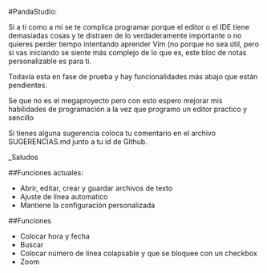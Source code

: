 #PandaStudio:

Si a ti como a mi se te complica programar porque el editor o el IDE tiene demasiadas cosas y te distraen de lo verdaderamente importante o no quieres perder tiempo intentando aprender Vim (no porque no sea útil, pero si vas iniciando se siente más complejo de lo que es, este bloc de notas personalizable es para ti. 

Todavia esta en fase de prueba y hay funcionalidades más abajo que están pendientes. 

Se que no es el megaproyecto pero con esto espero mejorar mis habilidades de programación a la vez que programo un editor practico y sencillo

Si tienes alguna sugerencia coloca tu comentario en el archivo SUGERENCIAS.md junto a tu id de Github. 

_Saludos


##Funciones actuales:

* Abrir, editar, crear y guardar archivos de texto
* Ajuste de línea automatico
* Mantiene la configuración personalizada

##Funciones

* Colocar hora y fecha
* Buscar
* Colocar número de línea colapsable y que se bloquee con un checkbox
* Zoom


